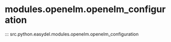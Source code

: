 # modules.openelm.openelm_configuration
::: src.python.easydel.modules.openelm.openelm_configuration